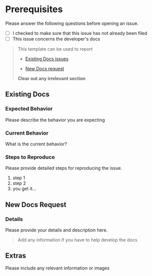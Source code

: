# Prerequisites

Please answer the following questions before opening an issue.

- [ ] I checked to make sure that this issue has not already been filed
- [ ] This issue concerns the developer's docs

> This template can be used to report
>
> - [Existing Docs issues](#existing-docs)
>
> - [New Docs request](#new-docs-request)
>
> **Clear out any irrelevant section**

## Existing Docs

### Expected Behavior

Please describe the behavior you are expecting

### Current Behavior

What is the current behavior?

### Steps to Reproduce

Please provide detailed steps for reproducing the issue.

1. step 1
2. step 2
3. you get it...

## New Docs Request

### Details

Please provide your details and description here.
> Add any information if you have to help develop the docs

## Extras

Please include any relevant information or images

